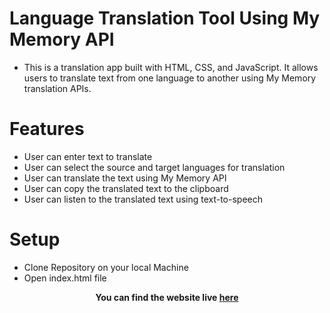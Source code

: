 # Language Translation Tool Using My Memory API

- This is a translation app built with HTML, CSS, and JavaScript. It allows users to translate text from one language to another using My Memory translation APIs.
# Features

- User can enter text to translate
- User can select the source and target languages for translation
- User can translate the text using My Memory API
- User can copy the translated text to the clipboard
- User can listen to the translated text using text-to-speech

# Setup
- Clone Repository on your local Machine
- Open index.html file

**<p align='center'>You can find the website live <a href="https://multiplelanguagetranslator.netlify.app/">here</a></p>**
